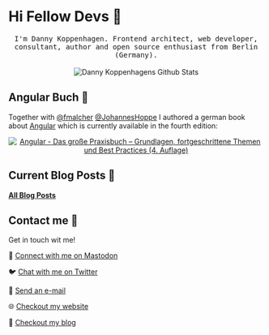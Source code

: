 # Hi Fellow Devs :wave:

<p align="center">
  <samp>
I'm Danny Koppenhagen. Frontend architect, web developer, consultant, author and open source enthusiast from Berlin (Germany).
  </samp>
  <br/>
  <br/>
  <img src="https://github-readme-stats.vercel.app/api?username=d-koppenhagen&show_icons=true" alt="Danny Koppenhagens Github Stats"></img>
</p>

## Angular Buch :closed_book:

Together with [@fmalcher](https://github.com/fmalcher) [@JohannesHoppe](https://github.com/JohannesHoppe) I authored a german book about [Angular](https://angular.io) which is currently available in the fourth edition:

<p align="center">
  <a href="https://angular-buch.com"><img src="https://angular-buch.com/assets/img/book-cover-multiple-v4.png" alt="Angular - Das große Praxisbuch – Grundlagen, fortgeschrittene Themen und Best Practices (4. Auflage)"></img></a>
</p>

## Current Blog Posts :pencil:

<!-- START: Auto generated by Github Action -->
<!--
BLOG_POSTS_PLACEHOLDER
-->
<!-- END: Auto generated by Github Action -->

[**All Blog Posts**](https://k9n.dev/blog)

## Contact me :speech_balloon:

Get in touch wit me!


:speech_balloon: <a href="https://techhub.social/@k9n">Connect with me on Mastodon</a>

:bird: <a href="https://twitter.com/d_koppenhagen">Chat with me on Twitter</a>

:e-mail: <a href="mailto:mail@k9n.dev">Send an e-mail</a>

:globe_with_meridians: <a href="https://k9n.dev">Checkout my website</a>

:memo: <a href="https://k9n.dev/blog">Checkout my blog</a>
